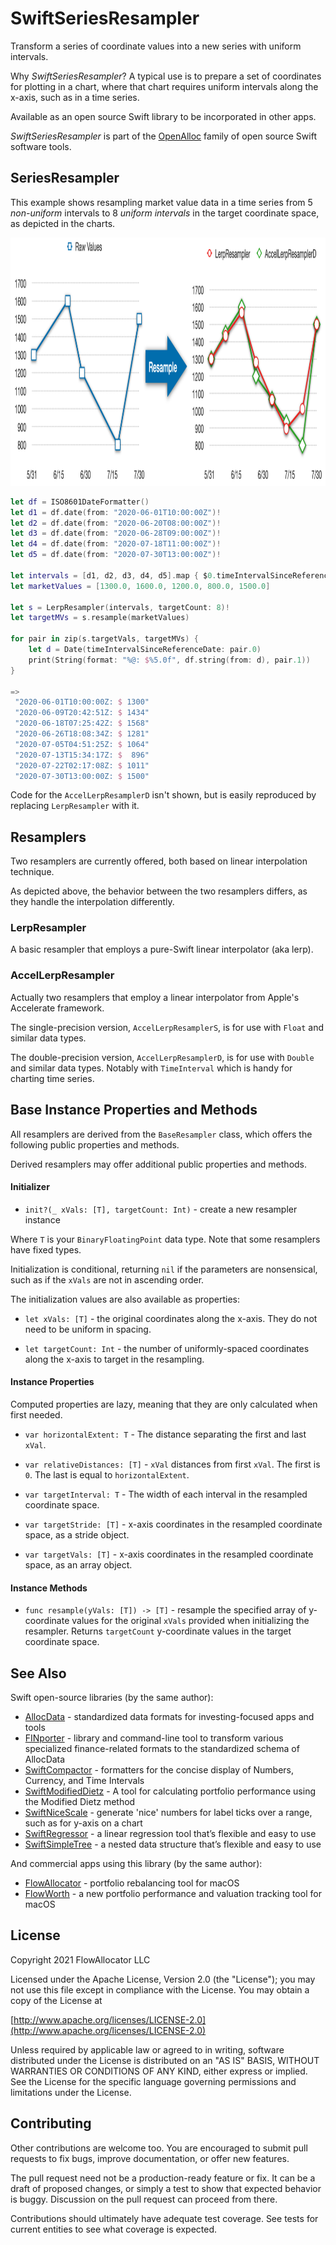 # SwiftSeriesResampler

Transform a series of coordinate values into a new series with uniform intervals.

Why _SwiftSeriesResampler_? A typical use is to prepare a set of coordinates for plotting in a chart, where that chart requires uniform intervals along the x-axis, such as in a time series.

Available as an open source Swift library to be incorporated in other apps.

_SwiftSeriesResampler_ is part of the [OpenAlloc](https://github.com/openalloc) family of open source Swift software tools.

## SeriesResampler

This example shows resampling market value data in a time series from 5 *non-uniform* intervals to 8 *uniform intervals* in the target coordinate space, as depicted in the charts.

<img src="https://github.com/openalloc/SwiftSeriesResampler/blob/main/Images/example.png" width="1149" height="397"/>

```swift
let df = ISO8601DateFormatter()
let d1 = df.date(from: "2020-06-01T10:00:00Z")!
let d2 = df.date(from: "2020-06-20T08:00:00Z")!
let d3 = df.date(from: "2020-06-28T09:00:00Z")!
let d4 = df.date(from: "2020-07-18T11:00:00Z")!
let d5 = df.date(from: "2020-07-30T13:00:00Z")!

let intervals = [d1, d2, d3, d4, d5].map { $0.timeIntervalSinceReferenceDate }
let marketValues = [1300.0, 1600.0, 1200.0, 800.0, 1500.0]

let s = LerpResampler(intervals, targetCount: 8)!
let targetMVs = s.resample(marketValues)

for pair in zip(s.targetVals, targetMVs) {
    let d = Date(timeIntervalSinceReferenceDate: pair.0)
    print(String(format: "%@: $%5.0f", df.string(from: d), pair.1))
}

=>
 "2020-06-01T10:00:00Z: $ 1300"
 "2020-06-09T20:42:51Z: $ 1434"
 "2020-06-18T07:25:42Z: $ 1568"
 "2020-06-26T18:08:34Z: $ 1281"
 "2020-07-05T04:51:25Z: $ 1064"
 "2020-07-13T15:34:17Z: $  896"
 "2020-07-22T02:17:08Z: $ 1011"
 "2020-07-30T13:00:00Z: $ 1500"
```

Code for the `AccelLerpResamplerD` isn't shown, but is easily reproduced by replacing `LerpResampler` with it.

## Resamplers

Two resamplers are currently offered, both based on linear interpolation technique.

As depicted above, the behavior between the two resamplers differs, as they handle the interpolation differently.

### LerpResampler

A basic resampler that employs a pure-Swift linear interpolator (aka lerp).

### AccelLerpResampler

Actually two resamplers that employ a linear interpolator from Apple's Accelerate framework.

The single-precision version, `AccelLerpResamplerS`, is for use with `Float` and similar data types.

The double-precision version, `AccelLerpResamplerD`, is for use with `Double` and similar data types. Notably with `TimeInterval` which is handy for charting time series.

## Base Instance Properties and Methods

All resamplers are derived from the `BaseResampler` class, which offers the following public properties and methods. 

Derived resamplers may offer additional public properties and methods.

#### Initializer

- `init?(_ xVals: [T], targetCount: Int)` - create a new resampler instance

Where `T` is your `BinaryFloatingPoint` data type. Note that some resamplers have fixed types.

Initialization is conditional, returning `nil` if the parameters are nonsensical, such as if the `xVals` are not in ascending order.

The initialization values are also available as properties:

- `let xVals: [T]` - the original coordinates along the x-axis. They do not need to be uniform in spacing.

- `let targetCount: Int` - the number of uniformly-spaced coordinates along the x-axis to target in the resampling.

#### Instance Properties

Computed properties are lazy, meaning that they are only calculated when first needed.

- `var horizontalExtent: T` - The distance separating the first and last `xVal`.

- `var relativeDistances: [T]` - `xVal` distances from first `xVal`. The first is `0`. The last is equal to `horizontalExtent`.

- `var targetInterval: T` - The width of each interval in the resampled coordinate space.

- `var targetStride: [T]` - x-axis coordinates in the resampled coordinate space, as a stride object.

- `var targetVals: [T]` - x-axis coordinates in the resampled coordinate space, as an array object.

#### Instance Methods

- `func resample(yVals: [T]) -> [T]` - resample the specified array of y-coordinate values for the original `xVals` provided when initializing the resampler. Returns `targetCount` y-coordinate values in the target coordinate space.

## See Also

Swift open-source libraries (by the same author):

* [AllocData](https://github.com/openalloc/AllocData) - standardized data formats for investing-focused apps and tools
* [FINporter](https://github.com/openalloc/FINporter) - library and command-line tool to transform various specialized finance-related formats to the standardized schema of AllocData
* [SwiftCompactor](https://github.com/openalloc/SwiftCompactor) - formatters for the concise display of Numbers, Currency, and Time Intervals
* [SwiftModifiedDietz](https://github.com/openalloc/SwiftModifiedDietz) - A tool for calculating portfolio performance using the Modified Dietz method
* [SwiftNiceScale](https://github.com/openalloc/SwiftNiceScale) - generate 'nice' numbers for label ticks over a range, such as for y-axis on a chart
* [SwiftRegressor](https://github.com/openalloc/SwiftRegressor) - a linear regression tool that’s flexible and easy to use
* [SwiftSimpleTree](https://github.com/openalloc/SwiftSimpleTree) - a nested data structure that’s flexible and easy to use

And commercial apps using this library (by the same author):

* [FlowAllocator](https://flowallocator.app/FlowAllocator/index.html) - portfolio rebalancing tool for macOS
* [FlowWorth](https://flowallocator.app/FlowWorth/index.html) - a new portfolio performance and valuation tracking tool for macOS

## License

Copyright 2021 FlowAllocator LLC

Licensed under the Apache License, Version 2.0 (the "License"); you may not use this file except in compliance with the License. You may obtain a copy of the License at

[http://www.apache.org/licenses/LICENSE-2.0](http://www.apache.org/licenses/LICENSE-2.0)

Unless required by applicable law or agreed to in writing, software distributed under the License is distributed on an "AS IS" BASIS, WITHOUT WARRANTIES OR CONDITIONS OF ANY KIND, either express or implied. See the License for the specific language governing permissions and limitations under the License.

## Contributing

Other contributions are welcome too. You are encouraged to submit pull requests to fix bugs, improve documentation, or offer new features.

The pull request need not be a production-ready feature or fix. It can be a draft of proposed changes, or simply a test to show that expected behavior is buggy. Discussion on the pull request can proceed from there.

Contributions should ultimately have adequate test coverage. See tests for current entities to see what coverage is expected.
